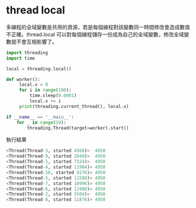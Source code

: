 # thread local

多線程的全域變數是共用的資源，若是每個線程對該變數同一時間修改會造成數值不正確。thread.local 可以對每個線程儲存一份成為自己的全域變數，修改全域變數就不會互相影響了。

~~~python
import threading
import time

local = threading.local()

def worker():
     local.x = 0
     for i in range(100):
         time.sleep(0.0001)
         local.x += i
     print(threading.current_thread(), local.x)

if __name__ == '__main__':
    for _ in range(10):
        threading.Thread(target=worker).start()
~~~

執行結果

~~~python
<Thread(Thread-3, started 4568)>  4950
<Thread(Thread-9, started 2848)>  4950
<Thread(Thread-1, started 7324)>  4950
<Thread(Thread-4, started 11904)> 4950
<Thread(Thread-10, started 9276)> 4950
<Thread(Thread-5, started 11588)> 4950
<Thread(Thread-7, started 10996)> 4950
<Thread(Thread-6, started 11980)> 4950
<Thread(Thread-2, started 5504)>  4950
<Thread(Thread-8, started 11876)> 4950
~~~




